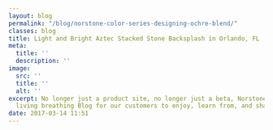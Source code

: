 ```yaml
---
layout: blog
permalink: "/blog/norstone-color-series-designing-ochre-blend/"
classes: blog
title: Light and Bright Aztec Stacked Stone Backsplash in Orlando, FL
meta:
  title: ''
  description: ''
image:
  src: ''
  title: ''
  alt: ''
excerpt: No longer just a product site, no longer just a beta, Norstone now has a
  living breathing Blog for our customers to enjoy, learn from, and share in...
date: 2017-03-14 11:51
---
```

